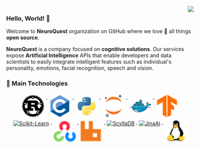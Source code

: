 <img align="right" src="https://visitor-badge.laobi.icu/badge?page_id=NeuroQuestAi">

### Hello, World! 👋

Welcome to **NeuroQuest** organization on GitHub where we love :orange_heart: all things **open source**.

**NeuroQuest** is a company focused on **cognitive solutions**. Our services expose **Artificial Intelligence** APIs that enable developers 
and data scientists to easily integrate intelligent features such as individual's personality, emotions, facial recognition, speech and vision.

### 🧰 Main Technologies

<p align="center">
  
<a href="https://www.rust-lang.org/" target="_blank" rel="noreferrer"> 
  <img src="https://raw.githubusercontent.com/devicons/devicon/master/icons/rust/rust-plain.svg" 
       alt="Rust" height="60" style="vertical-align:top; margin:4px"></a><a href="https://www.rust-lang.org/" target="_blank" rel="noreferrer"> 
  
<a href="https://isocpp.org/" target="_blank" rel="noreferrer"> 
  <img src="https://raw.githubusercontent.com/devicons/devicon/master/icons/c/c-original.svg" 
       alt="C++" height="60" style="vertical-align:top; margin:4px"></a><a href="https://isocpp.org/" target="_blank" rel="noreferrer"> 
  
<a href="https://www.python.org" target="_blank" rel="noreferrer"> 
  <img src="https://raw.githubusercontent.com/devicons/devicon/master/icons/python/python-original.svg" 
       alt="Python" height="60" style="vertical-align:top; margin:4px"></a><a href="https://www.python.org" target="_blank" rel="noreferrer"> 
  
<a href="https://jupyter.org/" target="_blank" rel="noreferrer"> 
  <img src="https://raw.githubusercontent.com/devicons/devicon/master/icons/jupyter/jupyter-original.svg" 
       alt="Jupyter" height="60" style="vertical-align:top; margin:4px"></a><a href="https://jupyter.org/" target="_blank" rel="noreferrer"> 
  
<a href="https://www.docker.com/" target="_blank" rel="noreferrer"> 
  <img src="https://raw.githubusercontent.com/devicons/devicon/master/icons/docker/docker-original.svg" 
       alt="Docker" height="60" style="vertical-align:top; margin:4px"></a><a href="https://www.docker.com/" target="_blank" rel="noreferrer"> 
  
<a href="https://www.tensorflow.org/" target="_blank" rel="noreferrer"> 
  <img src="https://raw.githubusercontent.com/devicons/devicon/master/icons/tensorflow/tensorflow-original.svg" 
       alt="TensorFlow" height="60" style="vertical-align:top; margin:4px"></a><a href="https://www.tensorflow.org/" target="_blank" rel="noreferrer"> 
  
<a href="https://scikit-learn.org/" target="_blank" rel="noreferrer"> 
  <img src="https://raw.githubusercontent.com/scikit-learn/scikit-learn/main/doc/logos/scikit-learn-logo-notext.png" 
       alt="Scikit-Learn" height="60" style="vertical-align:top; margin:4px"></a><a href="https://scikit-learn.org/" target="_blank" rel="noreferrer"> 
  
<a href="https://www.opencv.org/" target="_blank" rel="noreferrer"> 
  <img src="https://raw.githubusercontent.com/devicons/devicon/master/icons/opencv/opencv-original.svg" 
       alt="OpenCV" height="60" style="vertical-align:top; margin:4px"></a><a href="https://www.opencv.org/" target="_blank" rel="noreferrer">   

<a href="https://www.rabbitmq.com/" target="_blank" rel="noreferrer"> 
  <img src="https://raw.githubusercontent.com/rabbitmq/rabbitmq-website/live/site/img/rabbitmq_logo_30x30.png" 
       alt="RabbitMQ" height="60" style="vertical-align:top; margin:4px"></a><a href="https://www.rabbitmq.com/" target="_blank" rel="noreferrer">   

<a href="https://www.scylladb.com/" target="_blank" rel="noreferrer"> 
  <img src="https://avatars.githubusercontent.com/u/14364730?s=200&v=4" 
       alt="ScyllaDB" height="60" style="vertical-align:top; margin:4px"></a><a href="https://www.scylladb.com/" target="_blank" rel="noreferrer">   

<a href="https://jina.ai/" target="_blank" rel="noreferrer"> 
  <img src="https://avatars.githubusercontent.com/u/60539444?s=200&v=4" 
       alt="JinaAi" height="60" style="vertical-align:top; margin:4px"></a><a href="https://jina.ai/" target="_blank" rel="noreferrer">   

<a href="https://www.debian.org/" target="_blank" rel="noreferrer"> 
  <img src="https://raw.githubusercontent.com/devicons/devicon/master/icons/linux/linux-original.svg" 
       alt="Linux" height="60" style="vertical-align:top; margin:4px"></a><a href="https://www.debian.org/" target="_blank" rel="noreferrer">   
 
</p>

